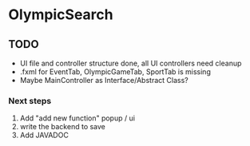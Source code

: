 # OlympicSearch

## TODO

* UI file and controller structure done, all UI controllers need cleanup
* .fxml for EventTab, OlympicGameTab, SportTab is missing
* Maybe MainController as Interface/Abstract Class?

### Next steps

1. Add "add new function" popup / ui
2. write the backend to save
3. Add JAVADOC
 
